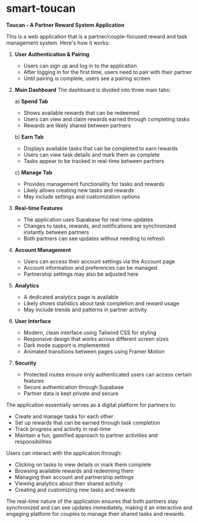 # smart-toucan
**Toucan - A Partner Reward System Application**

This is a web application that is a partner/couple-focused reward and task management system. Here's how it works:

1. **User Authentication & Pairing**
   - Users can sign up and log in to the application
   - After logging in for the first time, users need to pair with their partner
   - Until pairing is complete, users see a pairing screen

2. **Main Dashboard**
The dashboard is divided into three main tabs:

   a) **Spend Tab**
   - Shows available rewards that can be redeemed
   - Users can view and claim rewards earned through completing tasks
   - Rewards are likely shared between partners

   b) **Earn Tab**
   - Displays available tasks that can be completed to earn rewards
   - Users can view task details and mark them as complete
   - Tasks appear to be tracked in real-time between partners

   c) **Manage Tab**
   - Provides management functionality for tasks and rewards
   - Likely allows creating new tasks and rewards
   - May include settings and customization options

3. **Real-time Features**
   - The application uses Supabase for real-time updates
   - Changes to tasks, rewards, and notifications are synchronized instantly between partners
   - Both partners can see updates without needing to refresh

4. **Account Management**
   - Users can access their account settings via the Account page
   - Account information and preferences can be managed
   - Partnership settings may also be adjusted here

5. **Analytics**
   - A dedicated analytics page is available
   - Likely shows statistics about task completion and reward usage
   - May include trends and patterns in partner activity

6. **User Interface**
   - Modern, clean interface using Tailwind CSS for styling
   - Responsive design that works across different screen sizes
   - Dark mode support is implemented
   - Animated transitions between pages using Framer Motion

7. **Security**
   - Protected routes ensure only authenticated users can access certain features
   - Secure authentication through Supabase
   - Partner data is kept private and secure

The application essentially serves as a digital platform for partners to:
- Create and manage tasks for each other
- Set up rewards that can be earned through task completion
- Track progress and activity in real-time
- Maintain a fun, gamified approach to partner activities and responsibilities

Users can interact with the application through:
- Clicking on tasks to view details or mark them complete
- Browsing available rewards and redeeming them
- Managing their account and partnership settings
- Viewing analytics about their shared activity
- Creating and customizing new tasks and rewards

The real-time nature of the application ensures that both partners stay synchronized and can see updates immediately, making it an interactive and engaging platform for couples to manage their shared tasks and rewards.
